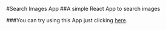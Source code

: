 #Search Images App
##A simple React App to search images

###You can try using this App just clicking [here](https://search-your-image.netlify.com/).